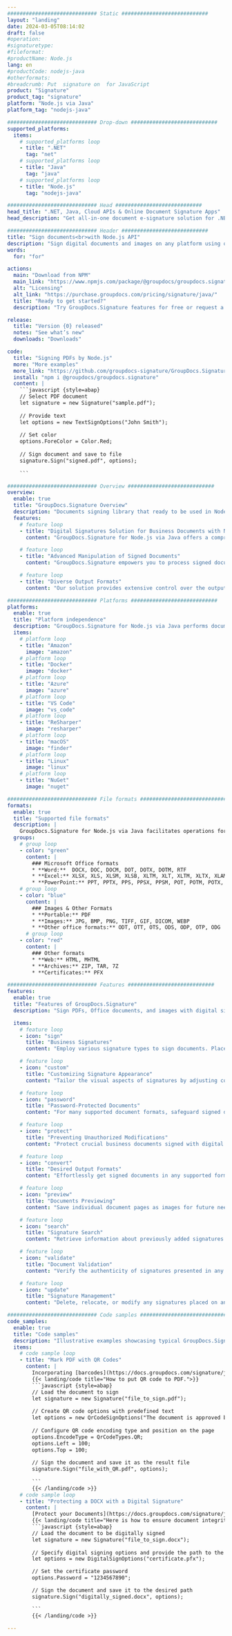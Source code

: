 ```yaml
---
############################# Static ############################
layout: "landing"
date: 2024-03-05T08:14:02
draft: false
#operation: 
#signaturetype: 
#fileformat: 
#productName: Node.js
lang: en
#productCode: nodejs-java
#otherformats: 
#breadcrumb: Put  signature on  for JavaScript
product: "Signature"
product_tag: "signature"
platform: "Node.js via Java"
platform_tag: "nodejs-java"

############################# Drop-down ############################
supported_platforms:
  items:
    # supported_platforms loop
    - title: ".NET"
      tag: "net"
    # supported_platforms loop
    - title: "Java"
      tag: "java"
    # supported_platforms loop
    - title: "Node.js"
      tag: "nodejs-java"

############################# Head ############################
head_title: ".NET, Java, Cloud APIs & Online Document Signature Apps"
head_description: "Get all-in-one document e-signature solution for .NET, Java and cloud-based applications. Sign common document formats online using simple drag and drop feature"

############################# Header ############################
title: "Sign documents<br>with Node.js API"
description: "Sign digital documents and images on any platform using our flexible APIs and app based solutions for programmers and end-users."
words:
  for: "for"

actions:
  main: "Download from NPM"
  main_link: "https://www.npmjs.com/package/@groupdocs/groupdocs.signature/"
  alt: "Licensing"
  alt_link: "https://purchase.groupdocs.com/pricing/signature/java/"
  title: "Ready to get started?"
  description: "Try GroupDocs.Signature features for free or request a license"

release:
  title: "Version {0} released"
  notes: "See what’s new"
  downloads: "Downloads"

code:
  title: "Signing PDFs by Node.js"
  more: "More examples"
  more_link: "https://github.com/groupdocs-signature/GroupDocs.Signature-for-Node.js-via-Java/"
  install: "npm i @groupdocs/groupdocs.signature"
  content: |
    ```javascript {style=abap}   
    // Select PDF document
    let signature = new Signature("sample.pdf");
    
    // Provide text
    let options = new TextSignOptions("John Smith");
    
    // Set color
    options.ForeColor = Color.Red;
    
    // Sign document and save to file
    signature.Sign("signed.pdf", options);
    
    ```

############################# Overview ############################
overview:
  enable: true
  title: "GroupDocs.Signature Overview"
  description: "Documents signing library that ready to be used in Node.js applications"
  features:
    # feature loop
    - title: "Digital Signatures Solution for Business Documents with Node.js"
      content: "GroupDocs.Signature for Node.js via Java offers a comprehensive set of digital signature options for PDF, Office documents and images. Text, barcodes, images, digital certificates and metadata are available. Streamlined document processing ensures efficiency."

    # feature loop
    - title: "Advanced Manipulation of Signed Documents"
      content: "GroupDocs.Signature empowers you to process signed documents. Search and validate signatures using various criteria. Additionally, extract detailed document information or generate preview images of pages."

    # feature loop
    - title: "Diverse Output Formats"
      content: "Our solution provides extensive control over the output format of signed documents. Precisely position signatures on any page and customize their appearance. Save signed documents in numerous supported formats and optionally secure them with passwords."

############################# Platforms ############################
platforms:
  enable: true
  title: "Platform independence"
  description: "GroupDocs.Signature for Node.js via Java performs document processing with various operating systems"
  items:
    # platform loop
    - title: "Amazon"
      image: "amazon"
    # platform loop
    - title: "Docker"
      image: "docker"
    # platform loop
    - title: "Azure"
      image: "azure"
    # platform loop
    - title: "VS Code"
      image: "vs_code"
    # platform loop
    - title: "ReSharper"
      image: "resharper"
    # platform loop
    - title: "macOS"
      image: "finder"
    # platform loop
    - title: "Linux"
      image: "linux"
    # platform loop
    - title: "NuGet"
      image: "nuget"

############################# File formats ############################
formats:
  enable: true
  title: "Supported file formats"
  description: |
    GroupDocs.Signature for Node.js via Java facilitates operations for the [popular file formats](https://docs.groupdocs.com/signature/java/supported-document-formats/).
  groups:
    # group loop
    - color: "green"
      content: |
        ### Microsoft Office formats
        * **Word:**  DOCX, DOC, DOCM, DOT, DOTX, DOTM, RTF
        * **Excel:** XLSX, XLS, XLSM, XLSB, XLTM, XLT, XLTM, XLTX, XLAM, SXC, SpreadsheetML
        * **PowerPoint:** PPT, PPTX, PPS, PPSX, PPSM, POT, POTM, POTX, PPTM
    # group loop
    - color: "blue"
      content: |
        ### Images & Other Formats
        * **Portable:** PDF
        * **Images:** JPG, BMP, PNG, TIFF, GIF, DICOM, WEBP
        * **Other office formats:** ODT, OTT, OTS, ODS, ODP, OTP, ODG
      # group loop
    - color: "red"
      content: |
        ### Other formats
        * **Web:** HTML, MHTML
        * **Archives:** ZIP, TAR, 7Z
        * **Certificates:** PFX

############################# Features ############################
features:
  enable: true
  title: "Features of GroupDocs.Signature"
  description: "Sign PDFs, Office documents, and images with digital signatures"

  items:
    # feature loop
    - icon: "sign"
      title: "Business Signatures"
      content: "Employ various signature types to sign documents. Place digital signatures precisely on any page location."

    # feature loop
    - icon: "custom"
      title: "Customizing Signature Appearance"
      content: "Tailor the visual aspects of signatures by adjusting color, font, borders, rotation, and more to achieve your desired outcome."

    # feature loop
    - icon: "password"
      title: "Password-Protected Documents"
      content: "For many supported document formats, safeguard signed documents with a password for added security."

    # feature loop
    - icon: "protect"
      title: "Preventing Unauthorized Modifications"
      content: "Protect crucial business documents signed with digital certificates from unauthorized alterations."

    # feature loop
    - icon: "convert"
      title: "Desired Output Formats"
      content: "Effortlessly get signed documents in any supported format. Convert MS Word documents to PDF format with ease."

    # feature loop
    - icon: "preview"
      title: "Documents Previewing"
      content: "Save individual document pages as images for future needs."

    # feature loop
    - icon: "search"
      title: "Signature Search"
      content: "Retrieve information about previously added signatures within your documents."

    # feature loop
    - icon: "validate"
      title: "Document Validation"
      content: "Verify the authenticity of signatures presented in any document."

    # feature loop
    - icon: "update"
      title: "Signature Management"
      content: "Delete, relocate, or modify any signatures placed on any document page."

############################# Code samples ############################
code_samples:
  enable: true
  title: "Code samples"
  description: "Illustrative examples showcasing typical GroupDocs.Signature for Node.js via Java operations"
  items:
    # code sample loop
    - title: "Mark PDF with QR Codes"
      content: |
        Incorporating [barcodes](https://docs.groupdocs.com/signature/java/esign-document-with-qr-code-signature/) into specific PDF document pages can streamline business processes. This section provides an example of adding a QR code using GroupDocs.Signature for Node.js via Java.
        {{< landing/code title="How to put QR code to PDF.">}}
        ```javascript {style=abap}
        // Load the document to sign
        let signature = new Signature("file_to_sign.pdf");
        
        // Create QR code options with predefined text
        let options = new QrCodeSignOptions("The document is approved by John Smith");
        
        // Configure QR code encoding type and position on the page
        options.EncodeType = QrCodeTypes.QR;
        options.Left = 100;
        options.Top = 100;
            
        // Sign the document and save it as the result file
        signature.Sign("file_with_QR.pdf", options);
        
        ```
        {{< /landing/code >}}
    # code sample loop
    - title: "Protecting a DOCX with a Digital Signature"
      content: |
        [Protect your Documents](https://docs.groupdocs.com/signature/java/esign-document-with-digital-signature/) by signatures based on digital certificates. Digital signature protect your business documents against content changing.
        {{< landing/code title="Here is how to ensure document integrity.">}}
        ```javascript {style=abap}   
        // Load the document to be digitally signed
        let signature = new Signature("file_to_sign.docx");
        
        // Specify digital signing options and provide the path to the certificate file
        let options = new DigitalSignOptions("certificate.pfx");

        // Set the certificate password
        options.Password = "1234567890";

        // Sign the document and save it to the desired path
        signature.Sign("digitally_signed.docx", options);

        ```
        {{< /landing/code >}}

---
```

